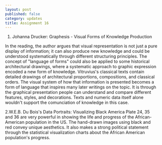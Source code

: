```yaml
---
layout: post
published: false
category: updates
title: Assignment 16
---
```

1. Johanna Drucker: Graphesis - Visual Forms of Knowledge Production

In the reading, the author argues that visual representation is not just a pure display of information; it can also produce new knowledge and could be understood systematically through different structuring principles.
The concept of "language of forms" could also be applied to some historical architectural drawings, where a systematic approach to graphic expression encoded a new form of knowledge. Vitruvius's classical texts contain detailed drawings of architectural proportions, compositions, and classical orders. The visual system of how that information is presented becomes a form of language that inspires many later writings on the topic. It is through the graphical presentation people can understand and compare different features, styles, and decorations. Texts and numeric data itself alone wouldn't support the comunciation of knowledge in this case.

2.W.E.B. Du Bois's Data Portraits: Visualizing Black America
Plate 24, 35 and 36 are very powerful in showing the life and progress of the African-American population in the US. The hand-drawn images using black and red convey unique aesthetics. It also makes a  strong political statement through the statistical visualization charts about the African American population's progress.
